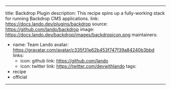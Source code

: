 
---
title: Backdrop Plugin
description: This recipe spins up a fully-working stack for running Backdrop CMS applications.
link: https://docs.lando.dev/plugins/backdrop
source: https://github.com/lando/backdrop
image: https://docs.lando.dev/backdrop/images/backdropicon.png
maintainers:
  - name: Team Lando
    avatar: https://gravatar.com/avatar/c335f31e62b453f747f39a84240b3bbd
    links:
      - icon: github
        link: https://github.com/lando
      - icon: twitter
        link: https://twitter.com/devwithlando
tags:
  - recipe
  - official
---

